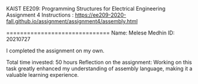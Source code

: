 
KAIST EE209: Programming Structures for Electrical Engineering 
Assignment 4
Instructions : https://ee209-2020-fall.github.io/assignment/assignment4/assembly.html

==============================
Name: Melese Medhin
ID: 20210727

I completed the assignment on my own.

Total time invested: 50 hours
Reflection on the assignment: Working on this task greatly enhanced my understanding of assembly language, making it a valuable learning experience.
